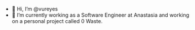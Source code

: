 - 👋 Hi, I’m @vureyes
- 🌱 I’m currently working as a Software Engineer at Anastasia and working on a personal project called 0 Waste.

<!---
vureyes/vureyes is a ✨ special ✨ repository because its `README.md` (this file) appears on your GitHub profile.
You can click the Preview link to take a look at your changes.
--->
